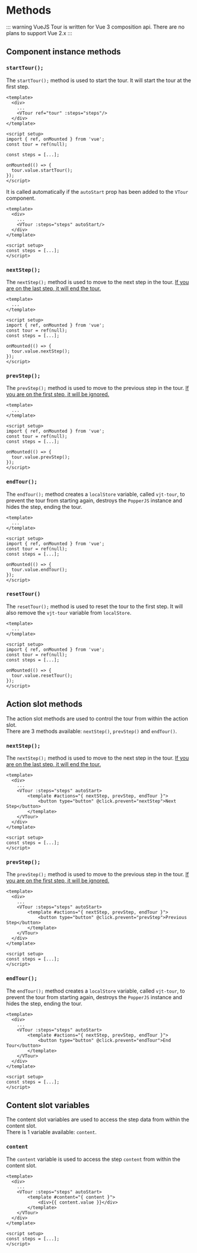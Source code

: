 # Methods

::: warning
VueJS Tour is written for Vue 3 composition api. There are no plans to support Vue 2.x
:::

## Component instance methods

### `startTour();`

The `startTour();` method is used to start the tour. It will start the tour at the first step.

```vue{4,9-10,14-16}
<template>
  <div>
    ...
    <VTour ref="tour" :steps="steps"/>
  </div>
</template>

<script setup>
import { ref, onMounted } from 'vue';
const tour = ref(null);

const steps = [...];

onMounted(() => {
  tour.value.startTour();
});
</script>
```

It is called automatically if the `autoStart` prop has been added to the `VTour` component.

```vue{4}
<template>
  <div>
    ...
    <VTour :steps="steps" autoStart/>
  </div>
</template>

<script setup>
const steps = [...];
</script>
```

### `nextStep();`

The `nextStep();` method is used to move to the next step in the tour.
<u>If you are on the last step, it will end the tour.</u>

```vue{11}
<template>
  ...
</template>

<script setup>
import { ref, onMounted } from 'vue';
const tour = ref(null);
const steps = [...];

onMounted(() => {
  tour.value.nextStep();
});
</script>
```

### `prevStep();`

The `prevStep();` method is used to move to the previous step in the tour.
<u>If you are on the first step, it will be ignored.</u>

```vue{11}
<template>
  ...
</template>

<script setup>
import { ref, onMounted } from 'vue';
const tour = ref(null);
const steps = [...];

onMounted(() => {
  tour.value.prevStep();
});
</script>
```

### `endTour();`

The `endTour();` method creates a `localStore` variable, called `vjt-tour`, to prevent the tour from starting again, 
destroys the `PopperJS` instance and hides the step, ending the tour.

```vue{11}
<template>
  ...
</template>

<script setup>
import { ref, onMounted } from 'vue';
const tour = ref(null);
const steps = [...];

onMounted(() => {
  tour.value.endTour();
});
</script>
```

### `resetTour()`

The `resetTour();` method is used to reset the tour to the first step.
It will also remove the `vjt-tour` variable from `localStore`.

```vue{11}
<template>
  ...
</template>

<script setup>
import { ref, onMounted } from 'vue';
const tour = ref(null);
const steps = [...];

onMounted(() => {
  tour.value.resetTour();
});
</script>
```

## Action slot methods

The action slot methods are used to control the tour from within the action slot.<br>
There are 3 methods available: `nextStep()`, `prevStep()` and `endTour()`.

### `nextStep();`

The `nextStep();` method is used to move to the next step in the tour.
<u>If you are on the last step, it will end the tour.</u>

```vue{5-7}
<template>
  <div>
    ...
    <VTour :steps="steps" autoStart>
        <template #actions="{ nextStep, prevStep, endTour }">
            <button type="button" @click.prevent="nextStep">Next Step</button>
        </template>
    </VTour>
  </div>
</template>

<script setup>
const steps = [...];
</script>
```

### `prevStep();`

The `prevStep();` method is used to move to the previous step in the tour.
<u>If you are on the first step, it will be ignored.</u>

```vue{5-7}
<template>
  <div>
    ...
    <VTour :steps="steps" autoStart>
        <template #actions="{ nextStep, prevStep, endTour }">
            <button type="button" @click.prevent="prevStep">Previous Step</button>
        </template>
    </VTour>
  </div>
</template>

<script setup>
const steps = [...];
</script>
```

### `endTour();`

The `endTour();` method creates a `localStore` variable, called `vjt-tour`, to prevent the tour from starting again,
destroys the `PopperJS` instance and hides the step, ending the tour.

```vue{5-7}
<template>
  <div>
    ...
    <VTour :steps="steps" autoStart>
        <template #actions="{ nextStep, prevStep, endTour }">
            <button type="button" @click.prevent="endTour">End Tour</button>
        </template>
    </VTour>
  </div>
</template>

<script setup>
const steps = [...];
</script>
```

## Content slot variables

The content slot variables are used to access the step data from within the content slot.<br>
There is 1 variable available: `content`.

### `content`

The `content` variable is used to access the step `content` from within the content slot.

```vue{5-7}
<template>
  <div>
    ...
    <VTour :steps="steps" autoStart>
        <template #content="{ content }">
            <div>{{ content.value }}</div>
        </template>
    </VTour>
  </div>
</template>

<script setup>
const steps = [...];
</script>
```
